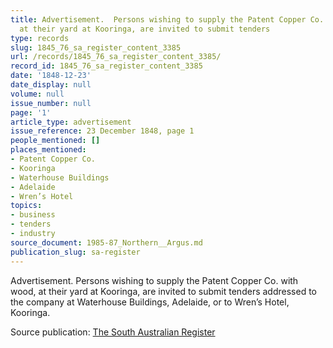 ```yaml
---
title: Advertisement.  Persons wishing to supply the Patent Copper Co. with wood,
  at their yard at Kooringa, are invited to submit tenders
type: records
slug: 1845_76_sa_register_content_3385
url: /records/1845_76_sa_register_content_3385/
record_id: 1845_76_sa_register_content_3385
date: '1848-12-23'
date_display: null
volume: null
issue_number: null
page: '1'
article_type: advertisement
issue_reference: 23 December 1848, page 1
people_mentioned: []
places_mentioned:
- Patent Copper Co.
- Kooringa
- Waterhouse Buildings
- Adelaide
- Wren’s Hotel
topics:
- business
- tenders
- industry
source_document: 1985-87_Northern__Argus.md
publication_slug: sa-register
---
```


Advertisement.  Persons wishing to supply the Patent Copper Co. with wood, at their yard at Kooringa, are invited to submit tenders addressed to the company at Waterhouse Buildings, Adelaide, or to Wren’s Hotel, Kooringa.

Source publication: [The South Australian Register](/publications/sa-register/)
